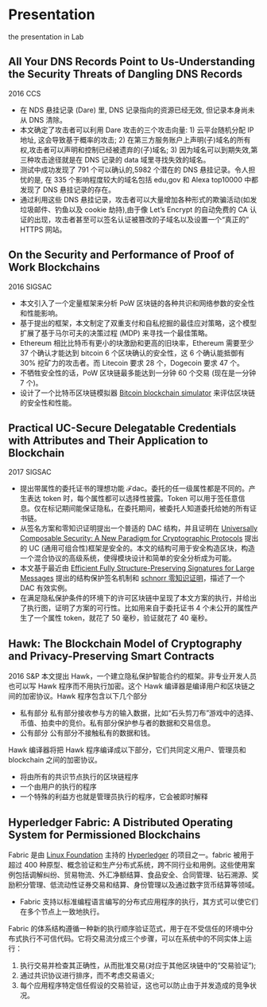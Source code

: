 # Presentation
the presentation in Lab
## All Your DNS Records Point to Us-Understanding the Security Threats of Dangling DNS Records
2016 CCS
* 在 NDS 悬挂记录 (Dare) 里, DNS 记录指向的资源已经无效, 但记录本身尚未从 DNS 清除。
* 本文确定了攻击者可以利用 Dare 攻击的三个攻击向量: 1) 云平台随机分配 IP 地址, 这会导致基于概率的攻击; 2) 在第三方服务账户上声明(子)域名的所有权,攻击者可以声明和控制已经被遗弃的(子)域名; 3) 因为域名可以到期失效,第三种攻击途径就是在 DNS 记录的 data 域里寻找失效的域名。
* 测试中成功发现了 791 个可以确认的,5982 个潜在的 DNS 悬挂记录。令人担忧的是, 在 335 个影响程度较大的域名包括 edu,gov 和 Alexa top10000 中都发现了 DNS 悬挂记录的存在。
* 通过利用这些 DNS 悬挂记录，攻击者可以大量增加各种形式的欺骗活动(如发垃圾邮件、钓鱼以及 cookie 劫持),由于像 Let’s Encrypt 的自动免费的 CA 认证的出现，攻击者甚至可以签名认证被篡改的子域名以及设置一个“真正的” HTTPS 网站。

## On the Security and Performance of Proof of Work Blockchains
2016 SIGSAC
* 本文引入了一个定量框架来分析 PoW 区块链的各种共识和网络参数的安全性和性能影响。
* 基于提出的框架，本文制定了双重支付和自私挖掘的最佳应对策略，这个模型扩展了基于马尔可夫的决策过程 (MDP) 来寻找一个最佳策略。
* Ethereum 相比比特币有更小的块激励和更高的旧块率，Ethereum 需要至少 37 个确认才能达到 bitcoin 6 个区块确认的安全性，这 6 个确认能抵御有 30% 挖矿力的攻击者。而 Litecoin 要求 28 个，Dogecoin 要求 47 个。
* 不牺牲安全性的话，PoW 区块链最多能达到一分钟 60 个交易 (现在是一分钟 7 个)。
* 设计了一个比特币区块链模拟器 [Bitcoin blockchain simulator](http://arthurgervais.github.io/Bitcoin-Simulator/index.html) 来评估区块链的安全性和性能。
## Practical UC-Secure Delegatable Credentials with Attributes and Their Application to Blockchain
2017 SIGSAC
* 提出带属性的委托证书的理想功能 ℱdac。委托的任一级属性都是不同的。产生表达 token 时，每个属性都可以选择性披露。Token 可以用于签任意信息。仅在标记期间能保证隐私，在委托期间，被委托人知道委托给她的所有证书链。
* 从签名方案和零知识证明提出一个普适的 DAC 结构，并且证明在 [Universally Composable Security: A New Paradigm for Cryptographic Protocols](https://ieeexplore.ieee.org/abstract/document/959888/) 提出的 UC (通用可组合性)框架是安全的。本文的结构可用于安全构造区块，构造一个混合协议的高级系统，使得模块设计和简单的安全分析成为可能。
* 本文基于最近由 [Efficient Fully Structure-Preserving Signatures for Large Messages](https://link.springer.com/chapter/10.1007/978-3-662-48797-6_11) 提出的结构保护签名机制和 [schnorr 零知识证明](https://link.springer.com/chapter/10.1007/0-387-34805-0_22)，描述了一个 DAC 有效实例。
* 在满足隐私保护条件的环境下的许可区块链中呈现了本文方案的执行，并给出了执行图，证明了方案的可行性。比如用来自于委托证书 4 个未公开的属性产生了一个属性 token，就花了 50 毫秒，验证就花了 40 毫秒。
## Hawk: The Blockchain Model of Cryptography and Privacy-Preserving Smart Contracts
2016 S&P
本文提出 Hawk，一个建立隐私保护智能合约的框架。非专业开发人员也可以写 Hawk 程序而不用执行加密。这个 Hawk 编译器是编译用户和区块链之间的加密协议。Hawk 程序包含以下几个部分

* 私有部分 私有部分接收参与方的输入数据，比如“石头剪刀布”游戏中的选择、币值、拍卖中的竞价。私有部分保护参与者的数据和交易信息。
* 公有部分 公有部分不接触私有的数据和钱。

Hawk 编译器将把 Hawk 程序编译成以下部分，它们共同定义用户、管理员和 blockchain 之间的加密协议。
* 将由所有的共识节点执行的区块链程序
* 一个由用户的执行的程序
* 一个特殊的利益方也就是管理员执行的程序，它会被即时解释
## Hyperledger Fabric: A Distributed Operating System for Permissioned Blockchains
Fabric 是由 [Linux Foundation](https://www.linuxfoundation.org/) 主持的 [Hyperledger](http://www.hyperledger.org/) 的项目之一。fabric 被用于超过 400 种原型、概念验证和生产分布式系统，跨不同行业和用例。这些使用案例包括调解纠纷、贸易物流、外汇净额结算、食品安全、合同管理、钻石溯源、奖励积分管理、低流动性证券交易和结算、身份管理以及通过数字货币结算等领域。
* Fabric 支持以标准编程语言编写的分布式应用程序的执行，其方式可以使它们在多个节点上一致地执行。

Fabric 的体系结构遵循一种新的执行顺序验证范式，用于在不受信任的环境中分布式执行不可信代码。它将交易流分成三个步骤，可以在系统中的不同实体上运行：
1. 执行交易并检查其正确性，从而批准交易(对应于其他区块链中的“交易验证”); 
2. 通过共识协议进行排序，而不考虑交易语义; 
3. 每个应用程序特定信任假设的交易验证，这也可以防止由于并发造成的竞争状况。
